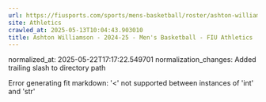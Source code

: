 ```yaml
---
url: https://fiusports.com/sports/mens-basketball/roster/ashton-williamson/12791/
site: Athletics
crawled_at: 2025-05-13T10:04:43.903010
title: Ashton Williamson - 2024-25 - Men's Basketball - FIU Athletics
---
```

normalized_at: 2025-05-22T17:17:22.549701
normalization_changes: Added trailing slash to directory path

Error generating fit markdown: '<' not supported between instances of 'int' and 'str'
